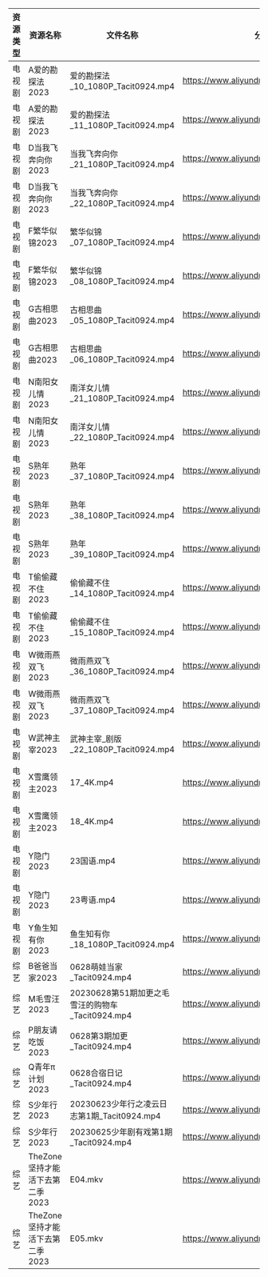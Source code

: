 | 资源类型 | 资源名称                  | 文件名称                                 | 分享链接                                      | 更新时间       |
| ---- | --------------------- | ------------------------------------ | ----------------------------------------- | ---------- |
| 电视剧  | A爱的勘探法2023            | 爱的勘探法_10_1080P_Tacit0924.mp4         | https://www.aliyundrive.com/s/RWWju1Xbxu6 | 2023-06-29 |
| 电视剧  | A爱的勘探法2023            | 爱的勘探法_11_1080P_Tacit0924.mp4         | https://www.aliyundrive.com/s/RWWju1Xbxu6 | 2023-06-29 |
| 电视剧  | D当我飞奔向你2023           | 当我飞奔向你_21_1080P_Tacit0924.mp4        | https://www.aliyundrive.com/s/YhMD33vkgca | 2023-06-29 |
| 电视剧  | D当我飞奔向你2023           | 当我飞奔向你_22_1080P_Tacit0924.mp4        | https://www.aliyundrive.com/s/YhMD33vkgca | 2023-06-29 |
| 电视剧  | F繁华似锦2023             | 繁华似锦_07_1080P_Tacit0924.mp4          | https://www.aliyundrive.com/s/nfqRpmX9zDs | 2023-06-29 |
| 电视剧  | F繁华似锦2023             | 繁华似锦_08_1080P_Tacit0924.mp4          | https://www.aliyundrive.com/s/nfqRpmX9zDs | 2023-06-29 |
| 电视剧  | G古相思曲2023             | 古相思曲_05_1080P_Tacit0924.mp4          | https://www.aliyundrive.com/s/C5CLVbHB2FJ | 2023-06-29 |
| 电视剧  | G古相思曲2023             | 古相思曲_06_1080P_Tacit0924.mp4          | https://www.aliyundrive.com/s/C5CLVbHB2FJ | 2023-06-29 |
| 电视剧  | N南阳女儿情2023            | 南洋女儿情_21_1080P_Tacit0924.mp4         | https://www.aliyundrive.com/s/XAjYPaTqKTn | 2023-06-29 |
| 电视剧  | N南阳女儿情2023            | 南洋女儿情_22_1080P_Tacit0924.mp4         | https://www.aliyundrive.com/s/XAjYPaTqKTn | 2023-06-29 |
| 电视剧  | S熟年2023               | 熟年_37_1080P_Tacit0924.mp4            | https://www.aliyundrive.com/s/izBC7e3hvcb | 2023-06-29 |
| 电视剧  | S熟年2023               | 熟年_38_1080P_Tacit0924.mp4            | https://www.aliyundrive.com/s/izBC7e3hvcb | 2023-06-29 |
| 电视剧  | S熟年2023               | 熟年_39_1080P_Tacit0924.mp4            | https://www.aliyundrive.com/s/izBC7e3hvcb | 2023-06-29 |
| 电视剧  | T偷偷藏不住2023            | 偷偷藏不住_14_1080P_Tacit0924.mp4         | https://www.aliyundrive.com/s/sB1bYRHhUHf | 2023-06-29 |
| 电视剧  | T偷偷藏不住2023            | 偷偷藏不住_15_1080P_Tacit0924.mp4         | https://www.aliyundrive.com/s/sB1bYRHhUHf | 2023-06-29 |
| 电视剧  | W微雨燕双飞2023            | 微雨燕双飞_36_1080P_Tacit0924.mp4         | https://www.aliyundrive.com/s/Uvq8Q8wJXgg | 2023-06-29 |
| 电视剧  | W微雨燕双飞2023            | 微雨燕双飞_37_1080P_Tacit0924.mp4         | https://www.aliyundrive.com/s/Uvq8Q8wJXgg | 2023-06-29 |
| 电视剧  | W武神主宰2023             | 武神主宰_剧版_22_1080P_Tacit0924.mp4       | https://www.aliyundrive.com/s/ob4cvT33feM | 2023-06-29 |
| 电视剧  | X雪鹰领主2023             | 17_4K.mp4                            | https://www.aliyundrive.com/s/vTM6qMrcb6D | 2023-06-29 |
| 电视剧  | X雪鹰领主2023             | 18_4K.mp4                            | https://www.aliyundrive.com/s/vTM6qMrcb6D | 2023-06-29 |
| 电视剧  | Y隐门2023               | 23国语.mp4                             | https://www.aliyundrive.com/s/3hQ1KUe4HeE | 2023-06-29 |
| 电视剧  | Y隐门2023               | 23粤语.mp4                             | https://www.aliyundrive.com/s/3hQ1KUe4HeE | 2023-06-29 |
| 电视剧  | Y鱼生知有你2023            | 鱼生知有你_18_1080P_Tacit0924.mp4         | https://www.aliyundrive.com/s/PtcvTV9b9k4 | 2023-06-29 |
| 综艺   | B爸爸当家2023             | 0628萌娃当家_Tacit0924.mp4               | https://www.aliyundrive.com/s/SqHa3g1TkvY | 2023-06-29 |
| 综艺   | M毛雪汪2023              | 20230628第51期加更之毛雪汪的购物车_Tacit0924.mp4 | https://www.aliyundrive.com/s/asPqfgPRqAg | 2023-06-29 |
| 综艺   | P朋友请吃饭2023            | 0628第3期加更_Tacit0924.mp4              | https://www.aliyundrive.com/s/A2Z3HKrT65s | 2023-06-29 |
| 综艺   | Q青年π计划2023            | 0628合宿日记_Tacit0924.mp4               | https://www.aliyundrive.com/s/PReFQ8C6eAn | 2023-06-29 |
| 综艺   | S少年行2023              | 20230623少年行之凌云日志第1期_Tacit0924.mp4    | https://www.aliyundrive.com/s/nkXQstBawp8 | 2023-06-29 |
| 综艺   | S少年行2023              | 20230625少年剧有戏第1期_Tacit0924.mp4       | https://www.aliyundrive.com/s/nkXQstBawp8 | 2023-06-29 |
| 综艺   | TheZone坚持才能活下去第二季2023 | E04.mkv                              | https://www.aliyundrive.com/s/hCogoJdLT6r | 2023-06-29 |
| 综艺   | TheZone坚持才能活下去第二季2023 | E05.mkv                              | https://www.aliyundrive.com/s/hCogoJdLT6r | 2023-06-29 |
